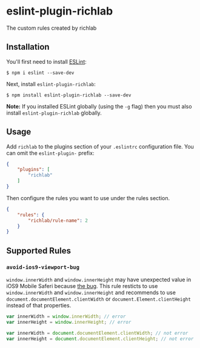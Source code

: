 # eslint-plugin-richlab

The custom rules created by richlab

## Installation

You'll first need to install [ESLint](http://eslint.org):

```
$ npm i eslint --save-dev
```

Next, install `eslint-plugin-richlab`:

```
$ npm install eslint-plugin-richlab --save-dev
```

**Note:** If you installed ESLint globally (using the `-g` flag) then you must also install `eslint-plugin-richlab` globally.

## Usage

Add `richlab` to the plugins section of your `.eslintrc` configuration file. You can omit the `eslint-plugin-` prefix:

```json
{
    "plugins": [
        "richlab"
    ]
}
```


Then configure the rules you want to use under the rules section.

```json
{
    "rules": {
        "richlab/rule-name": 2
    }
}
```

## Supported Rules

### `avoid-ios9-viewport-bug`

`window.innerWidth` and `window.innerHeight` may have unexpected value in iOS9
Mobile Saferi because [the bug](https://forums.developer.apple.com/thread/13510).
This rule resticts to use `window.innerWidth` and `window.innerHeight` and
recommends to use `document.documentElement.clientWidth` or `document.Element.clientHeight`
instead of that properties.

```javascript
var innerWidth = window.innerWidth; // error
var innerHeight = window.innerHeight; // error

var innerWidth = document.documentElement.clientWidth; // not error
var innerHeight = document.documentElement.clientHeight; // not error
```
